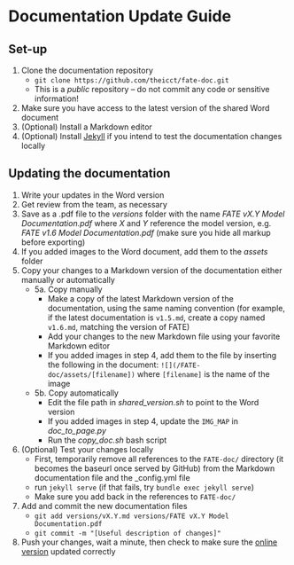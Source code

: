 # Documentation Update Guide

## Set-up

1. Clone the documentation repository
   - `git clone https://github.com/theicct/fate-doc.git`
   - This is a _public_ repository – do not commit any code or sensitive information!
2. Make sure you have access to the latest version of the shared Word document
3. (Optional) Install a Markdown editor
4. (Optional) Install [Jekyll](https://jekyllrb.com/) if you intend to test the documentation changes locally


## Updating the documentation

1. Write your updates in the Word version
2. Get review from the team, as necessary
3. Save as a .pdf file to the _versions_ folder with the name _FATE vX.Y Model Documentation.pdf_ where _X_ and _Y_ reference the model version, e.g. _FATE v1.6 Model Documentation.pdf_ (make sure you hide all markup before exporting)
4. If you added images to the Word document, add them to the _assets_ folder
5. Copy your changes to a Markdown version of the documentation either manually or automatically
   - 5a. Copy manually
     - Make a copy of the latest Markdown version of the documentation, using the same naming convention (for example, if the latest documentation is `v1.5.md`, create a copy named `v1.6.md`, matching the version of FATE)
     - Add your changes to the new Markdown file using your favorite Markdown editor
     - If you added images in step 4, add them to the file by inserting the following in the document: `![](/FATE-doc/assets/[filename])` where `[filename]` is the name of the image
   -  5b. Copy automatically
      - Edit the file path in _shared_version.sh_ to point to the Word version
      - If you added images in step 4, update the `IMG_MAP` in _doc_to_page.py_
      - Run the _copy_doc.sh_ bash script
6. (Optional) Test your changes locally
   - First, temporarily remove all references to the `FATE-doc/` directory (it becomes the baseurl once served by GitHub) from the Markdown documentation file and the _config.yml file
   - run `jekyll serve` (if that fails, try `bundle exec jekyll serve`)
   - Make sure you add back in the references to `FATE-doc/`
7. Add and commit the new documentation files
   - `git add versions/vX.Y.md versions/FATE vX.Y Model Documentation.pdf`
   - `git commit -m "[Useful description of changes]"`
8. Push your changes, wait a minute, then check to make sure the [online version](https://theicct.github.io/FATE-doc) updated correctly
